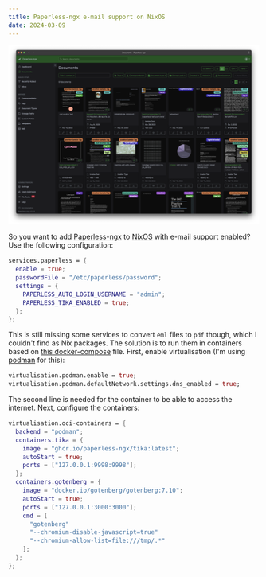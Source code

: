 ```yaml
---
title: Paperless-ngx e-mail support on NixOS
date: 2024-03-09
---
```


![](documents-smallcards-dark.png)

So you want to add [Paperless-ngx](https://docs.paperless-ngx.com/) to [NixOS](https://nixos.org/) with e-mail support enabled? Use the following configuration:

```nix
services.paperless = {
  enable = true;
  passwordFile = "/etc/paperless/password";
  settings = {
    PAPERLESS_AUTO_LOGIN_USERNAME = "admin";
    PAPERLESS_TIKA_ENABLED = true;
  };  
};
```

This is still missing some services to convert `eml` files to `pdf` though, which I couldn't find as Nix packages. The solution is to run them in containers based on [this docker-compose](https://github.com/paperless-ngx/paperless-ngx/blob/main/docker/compose/docker-compose.sqlite-tika.yml) file. First, enable virtualisation (I'm using [podman](https://podman.io/) for this):
    
```nix
virtualisation.podman.enable = true;
virtualisation.podman.defaultNetwork.settings.dns_enabled = true;
```

The second line is needed for the container to be able to access the internet. Next, configure the containers:

```nix
virtualisation.oci-containers = {
  backend = "podman";
  containers.tika = {
    image = "ghcr.io/paperless-ngx/tika:latest";
    autoStart = true;
    ports = ["127.0.0.1:9998:9998"];
  };
  containers.gotenberg = {
    image = "docker.io/gotenberg/gotenberg:7.10";
    autoStart = true;
    ports = ["127.0.0.1:3000:3000"];
    cmd = [
      "gotenberg"
      "--chromium-disable-javascript=true"
      "--chromium-allow-list=file:///tmp/.*"
    ];
  };
};
```
